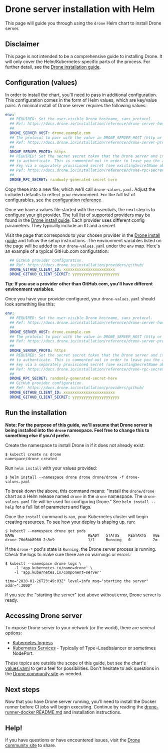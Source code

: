 # Drone server installation with Helm

This page will guide you through using the `drone` Helm chart to install Drone server.

## Disclaimer

This page is not intended to be a comprehensive guide to installing Drone. It will only cover the Helm/Kubernetes-specific parts of the process. For further detail, see the [Drone installation guide](https://docs.drone.io/installation/overview/).

## Configuration (values)

In order to install the chart, you'll need to pass in additional configuration. This configuration comes in the form of Helm values, which are key/value pairs. A minimal install of Drone server requires the following values:

```yaml
env:
  ## REQUIRED: Set the user-visible Drone hostname, sans protocol.
  ## Ref: https://docs.drone.io/installation/reference/drone-server-host/
  ##
  DRONE_SERVER_HOST: drone.example.com
  ## The protocol to pair with the value in DRONE_SERVER_HOST (http or https).
  ## Ref: https://docs.drone.io/installation/reference/drone-server-proto/
  ##
  DRONE_SERVER_PROTO: https
  ## REQUIRED: Set the secret secret token that the Drone server and its Runners will use
  ## to authenticate. This is commented out in order to leave you the ability to set the
  ## key via a separately provisioned secret (see existingSecretName above).
  ## Ref: https://docs.drone.io/installation/reference/drone-rpc-secret/
  ##
  DRONE_RPC_SECRET: randomly-generated-secret-here
``` 

Copy these into a new file, which we'll call `drone-values.yaml`. Adjust the included defaults to reflect your environment. For the full list of configurables, see the [configuration reference](https://docs.drone.io/installation/reference/).

Once we have a values file started with the essentials, the next step is to configure your git provider. The full list of supported providers may be found in the [Drone install guide](https://docs.drone.io/installation/overview/). Each provider uses different config parameters. They typically include an ID and a secret.

Visit the page that corresponds to your chosen provider in the [Drone install guide](https://docs.drone.io/installation/overview/) and follow the setup instructions. The environment variables listed on the page will be added to our `drone-values.yaml` under the `env` map. Here's an example of a typical GitHub.com configuration:

```yaml
  ## GitHub provider configuration.
  ## Ref: https://docs.drone.io/installation/providers/github/
  DRONE_GITHUB_CLIENT_ID: xxxxxxxxxxxxxxxxxxxxxxx
  DRONE_GITHUB_CLIENT_SECRET: yyyyyyyyyyyyyyyyyyyyy
```

**Tip: If you use a provider other than GitHub.com, you'll have different environment variables.**

Once you have your provider configured, your `drone-values.yaml` should look something like this:

```yaml
env:
  ## REQUIRED: Set the user-visible Drone hostname, sans protocol.
  ## Ref: https://docs.drone.io/installation/reference/drone-server-host/
  ##
  DRONE_SERVER_HOST: drone.example.com
  ## The protocol to pair with the value in DRONE_SERVER_HOST (http or https).
  ## Ref: https://docs.drone.io/installation/reference/drone-server-proto/
  ##
  DRONE_SERVER_PROTO: https
  ## REQUIRED: Set the secret secret token that the Drone server and its Runners will use
  ## to authenticate. This is commented out in order to leave you the ability to set the
  ## key via a separately provisioned secret (see existingSecretName above).
  ## Ref: https://docs.drone.io/installation/reference/drone-rpc-secret/
  ##
  DRONE_RPC_SECRET: randomly-generated-secret-here
  ## GitHub provider configuration.
  ## Ref: https://docs.drone.io/installation/providers/github/
  DRONE_GITHUB_CLIENT_ID: xxxxxxxxxxxxxxxxxxxxxxx
  DRONE_GITHUB_CLIENT_SECRET: yyyyyyyyyyyyyyyyyyyyy
```

## Run the installation

**Note: For the purpose of this guide, we'll assume that Drone server is being installed into the `drone` namespace. Feel free to change this to something else if you'd prefer.**

Create the namespace to install Drone in if it does not already exist:

```console
$ kubectl create ns drone
namespace/drone created
```

Run `helm install` with your values provided:

```console
$ helm install --namespace drone drone drone/drone -f drone-values.yaml
```

To break down the above, this command means: "install the `drone/drone` chart as a Helm release named `drone` in the `drone` namespace. The `drone-values.yaml` file will be used for configuring Drone." See `helm install --help` for a full list of parameters and flags.

Once the `install` command is ran, your Kubernetes cluster will begin creating resources. To see how your deploy is shaping up, run:

```console
$ kubectl --namespace drone get pods
NAME                                 READY   STATUS    RESTARTS   AGE
drone-76d6bb8968-2s5n9               1/1     Running   0          2m
``` 

If the `drone-*` pod's state is `Running`, the Drone server process is running. Check the logs to make sure there are no warnings or errors:

```console
$ kubectl --namespace drone logs \
    -l 'app.kubernetes.io/name=drone' \
    -l 'app.kubernetes.io/component=server'

time="2020-01-26T23:49:03Z" level=info msg="starting the server" addr=":3000"
```

If you see the "starting the server" text above without error, Drone server is ready.

## Accessing Drone server

To expose Drone server to your network (or the world), there are several options:

* [Kubernetes Ingress](https://kubernetes.io/docs/concepts/services-networking/ingress/)
* [Kubernetes Services](https://kubernetes.io/docs/concepts/services-networking/service/) - Typically of Type=Loadbalancer or sometimes NodePort.

These topics are outside the scope of this guide, but see the chart's [values.yaml](../values.yaml) to get a feel for possibilities. Don't hesitate to ask questions in the [Drone community site](https://discourse.drone.io/) as needed.

## Next steps

Now that you have Drone server running, you'll need to install the Docker runner before CI jobs will begin executing. Continue by reading the [drone-runner-docker README.md](../../drone-runner-docker/README.md) and installation instructions.

## Help! 

If you have questions or have encountered issues, visit the [Drone community site](https://discourse.drone.io/) to share.